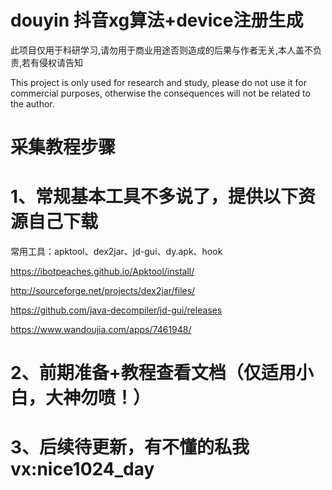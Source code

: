 # douyin 抖音xg算法+device注册生成

此项目仅用于科研学习,请勿用于商业用途否则造成的后果与作者无关,本人盖不负责,若有侵权请告知

This project is only used for research and study, please do not use it for commercial purposes, otherwise the consequences will not be related to the author.

# 采集教程步骤

# 1、常规基本工具不多说了，提供以下资源自己下载

 常用工具：apktool、dex2jar、jd-gui、dy.apk、hook
 
 https://ibotpeaches.github.io/Apktool/install/
 
 http://sourceforge.net/projects/dex2jar/files/
 
 https://github.com/java-decompiler/jd-gui/releases
 
 https://www.wandoujia.com/apps/7461948/
 
# 2、前期准备+教程查看文档（仅适用小白，大神勿喷！）

# 3、后续待更新，有不懂的私我vx:nice1024_day
